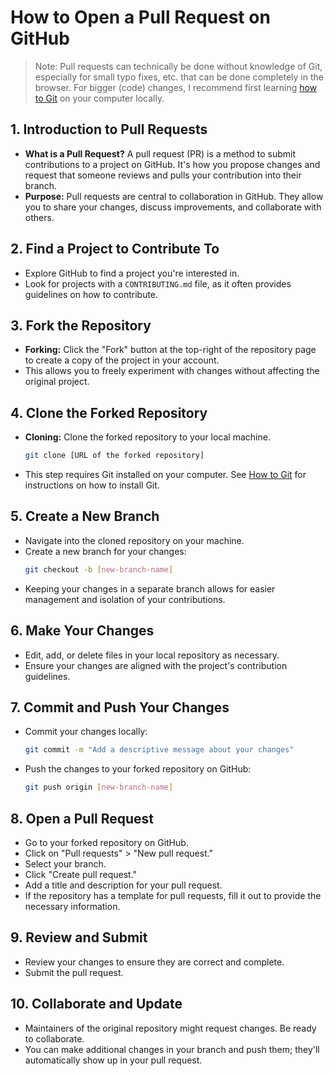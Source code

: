 # How to Open a Pull Request on GitHub

> Note: Pull requests can technically be done without knowledge of Git, especially for small typo fixes, etc. that can be done completely in the browser. For bigger (code) changes, I recommend first learning [how to Git](https://github.com/avidrucker/how-to-git) on your computer locally.

## 1. Introduction to Pull Requests
- **What is a Pull Request?** A pull request (PR) is a method to submit contributions to a project on GitHub. It's how you propose changes and request that someone reviews and pulls your contribution into their branch.
- **Purpose:** Pull requests are central to collaboration in GitHub. They allow you to share your changes, discuss improvements, and collaborate with others.

## 2. Find a Project to Contribute To
- Explore GitHub to find a project you're interested in.
- Look for projects with a `CONTRIBUTING.md` file, as it often provides guidelines on how to contribute.

## 3. Fork the Repository
- **Forking:** Click the "Fork" button at the top-right of the repository page to create a copy of the project in your account.
- This allows you to freely experiment with changes without affecting the original project.

## 4. Clone the Forked Repository
- **Cloning:** Clone the forked repository to your local machine.
  ```bash
  git clone [URL of the forked repository]
  ```
- This step requires Git installed on your computer. See [How to Git](https://github.com/avidrucker/how-to-git) for instructions on how to install Git.

## 5. Create a New Branch
- Navigate into the cloned repository on your machine.
- Create a new branch for your changes:
  ```bash
  git checkout -b [new-branch-name]
  ```
- Keeping your changes in a separate branch allows for easier management and isolation of your contributions.

## 6. Make Your Changes
- Edit, add, or delete files in your local repository as necessary.
- Ensure your changes are aligned with the project's contribution guidelines.

## 7. Commit and Push Your Changes
- Commit your changes locally:
  ```bash
  git commit -m "Add a descriptive message about your changes"
  ```
- Push the changes to your forked repository on GitHub:
  ```bash
  git push origin [new-branch-name]
  ```

## 8. Open a Pull Request
- Go to your forked repository on GitHub.
- Click on "Pull requests" > "New pull request."
- Select your branch.
- Click "Create pull request."
- Add a title and description for your pull request.
- If the repository has a template for pull requests, fill it out to provide the necessary information.

## 9. Review and Submit
- Review your changes to ensure they are correct and complete.
- Submit the pull request.

## 10. Collaborate and Update
- Maintainers of the original repository might request changes. Be ready to collaborate.
- You can make additional changes in your branch and push them; they'll automatically show up in your pull request.
